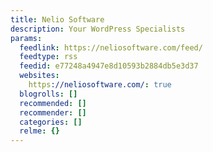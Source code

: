 ```yaml
---
title: Nelio Software
description: Your WordPress Specialists
params:
  feedlink: https://neliosoftware.com/feed/
  feedtype: rss
  feedid: e77248a4947e8d10593b2884db5e3d37
  websites:
    https://neliosoftware.com/: true
  blogrolls: []
  recommended: []
  recommender: []
  categories: []
  relme: {}
---
```

